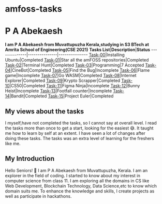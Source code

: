 # amfoss-tasks
# P A Abekaesh
**I am P A Abekaesh from Muvattupuzha Kerala,studying in S3 BTech at Amrita School of Engineering(CSE 2021)**
**Tasks List**|**Description**|**Status**
--------------|---------------|---------------
[Task-00](https://github.com/Abekaesh/amfoss-tasks/tree/main/task-00)|Installing Ubuntu|Completed
[Task-01](https://github.com/Abekaesh/amfoss-tasks/tree/main/task-01)|Star all the amFOSS repositories|Completed
[Task-02](https://github.com/Abekaesh/amfoss-tasks/tree/main/task-02)|Terminal Hunt|Completed
[Task-03](https://github.com/Abekaesh/amfoss-tasks/tree/main/task-03)|Programming|7 Accepted
[Task-04](https://github.com/Abekaesh/amfoss-tasks/tree/main/task-04)|CineBot|Completed
[Task-05](https://github.com/Abekaesh/amfoss-tasks/tree/main/task-05)|Find the Bug|Incomplete
[Task-06](https://github.com/Abekaesh/amfoss-tasks/tree/main/task-06)|Flame game|Incomplete
[Task-07](https://github.com/Abekaesh/amfoss-tasks/tree/main/task-07)|Go WASM|Completed
[Task-08](https://github.com/Abekaesh/amfoss-tasks/tree/main/task-08)|Internet Explorer|Completed
[Task-09](https://github.com/Abekaesh/amfoss-tasks/tree/main/task-09)|Krypto Scrapper|Completed
[Task-10](https://github.com/Abekaesh/amfoss-tasks/tree/main/task-10)|CS50|Completed
[Task-11](https://github.com/Abekaesh/amfoss-tasks/tree/main/task-11)|Figma Ninja|Incomplete
[Task-12](https://github.com/Abekaesh/amfoss-tasks/tree/main/task-12)|Bunny Heist|Incomplete 
[Task-13](https://github.com/Abekaesh/amfoss-tasks/tree/main/task-13)|Footfall counter|Incomplete
[Task-14](https://github.com/Abekaesh/amfoss-tasks/tree/main/task-14)|Bandit|Completed
[Task-15](https://github.com/Abekaesh/amfoss-tasks/tree/main/task-15)|Project Euler|Completed
## My views about the tasks
I myself,have not completed the tasks, so I cannot say at overall level. I read the tasks more than once to get a start, looking for the easiest 😅. It taught me how to learn by self at an extent.
I have seen a lot of changes after doing these tasks. The tasks was an extra level of learning for the freshers like me. 
## My Introduction
Hello Seniors!
🙏 I am P A Abekaesh from Muvattupuzha, Kerala. I am an explorer in the field of coding. I started to know about my interest in computer science from class 11.
I am exploring all the domains in CS like Web Development, Blockchain Technology, Data Science,etc to know which domain suits me. To enhance the knowledge and skills, I create projects as well as participate in hackathons.
